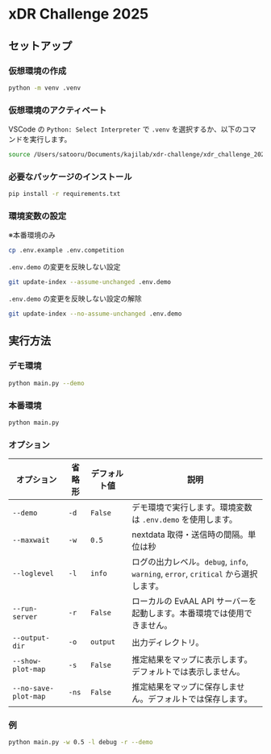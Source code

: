 # xDR Challenge 2025

## セットアップ
### 仮想環境の作成
```bash
python -m venv .venv
```

### 仮想環境のアクティベート
VSCode の `Python: Select Interpreter` で `.venv` を選択するか、以下のコマンドを実行します。

```bash
source /Users/satooru/Documents/kajilab/xdr-challenge/xdr_challenge_2025/.venv/bin/activate
```

### 必要なパッケージのインストール
```bash
pip install -r requirements.txt
```

### 環境変数の設定
※本番環境のみ

```bash
cp .env.example .env.competition
```

`.env.demo` の変更を反映しない設定
```bash
git update-index --assume-unchanged .env.demo
```

`.env.demo` の変更を反映しない設定の解除
```bash
git update-index --no-assume-unchanged .env.demo
```

## 実行方法
### デモ環境
```bash
python main.py --demo
```

### 本番環境
```bash
python main.py
```

### オプション
| オプション           | 省略形 | デフォルト値 | 説明                                                                               |
| -------------------- | ------ | ------------ | ---------------------------------------------------------------------------------- |
| `--demo`             | `-d`   | `False`      | デモ環境で実行します。環境変数は `.env.demo` を使用します。                        |
| `--maxwait`          | `-w`   | `0.5`        | nextdata 取得・送信時の間隔。単位は秒                                              |
| `--loglevel`         | `-l`   | `info`       | ログの出力レベル。`debug`, `info`, `warning`, `error`, `critical` から選択します。 |
| `--run-server`       | `-r`   | `False`      | ローカルの EvAAL API サーバーを起動します。本番環境では使用できません。            |
| `--output-dir`       | `-o`   | `output`     | 出力ディレクトリ。                                                                 |
| `--show-plot-map`    | `-s`   | `False`      | 推定結果をマップに表示します。デフォルトでは表示しません。                         |
| `--no-save-plot-map` | `-ns`  | `False`      | 推定結果をマップに保存しません。デフォルトでは保存します。                         |

### 例
```bash
python main.py -w 0.5 -l debug -r --demo
```
